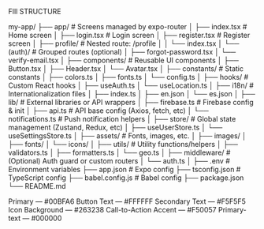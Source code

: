 FIll STRUCTURE

my-app/
├── app/                         # Screens managed by expo-router
│   ├── index.tsx                # Home screen
│   ├── login.tsx                # Login screen
│   ├── register.tsx             # Register screen
│   ├── profile/                 # Nested route: /profile
│   │   └── index.tsx
│   └── (auth)/                  # Grouped routes (optional)
│       ├── forgot-password.tsx
│       └── verify-email.tsx
│
├── components/                  # Reusable UI components
│   ├── Button.tsx
│   ├── Header.tsx
│   └── Avatar.tsx
│
├── constants/                   # Static constants
│   ├── colors.ts
│   ├── fonts.ts
│   └── config.ts
│
├── hooks/                       # Custom React hooks
│   ├── useAuth.ts
│   └── useLocation.ts
│
├── i18n/                        # Internationalization files
│   ├── index.ts
│   ├── en.json
│   └── es.json
│
├── lib/                         # External libraries or API wrappers
│   ├── firebase.ts              # Firebase config & init
│   ├── api.ts                   # API base config (Axios, fetch, etc)
│   └── notifications.ts         # Push notification helpers
│
├── store/                       # Global state management (Zustand, Redux, etc)
│   ├── useUserStore.ts
│   └── useSettingsStore.ts
│
├── assets/                      # Fonts, images, etc.
│   ├── images/
│   ├── fonts/
│   └── icons/
│
├── utils/                       # Utility functions/helpers
│   ├── validators.ts
│   ├── formatters.ts
│   └── geo.ts
│
├── middleware/                  # (Optional) Auth guard or custom routers
│   └── auth.ts
│
├── .env                         # Environment variables
├── app.json                     # Expo config
├── tsconfig.json                # TypeScript config
├── babel.config.js              # Babel config
├── package.json
└── README.md

Primary  — #00BFA6
Button Text — #FFFFFF
Secondary Text — #F5F5F5
Icon Background — #263238
Call-to-Action Accent — #F50057
Primary-text — #000000